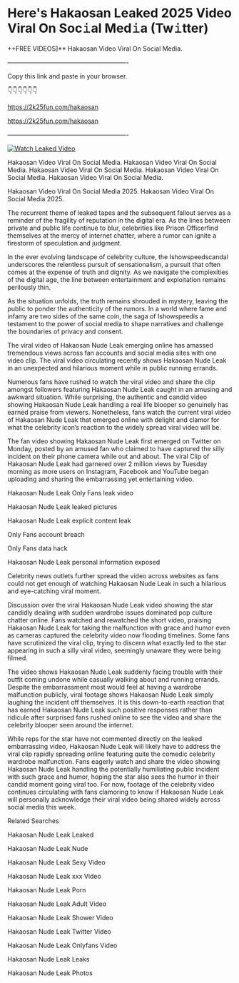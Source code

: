 # Here's Hakaosan Leaked 2025 Video Viral On Soc𝚒al Med𝚒a (Tw𝚒tter)

++FREE VIDEOS]** Hakaosan Video Viral On Social Media.

———————————————————-

Copy this link and paste in your browser.

👇👇👇👇👇👇

https://2k25fun.com/hakaosan

https://2k25fun.com/hakaosan

———————————————————-

[![Watch Leaked Video](https://miro.medium.com/v2/resize:fit:828/format:webp/1*cilzJN44JGOrTw9NJCrNHA.gif "Watch Leaked Video")](https://2k25fun.com/hakaosan)

Hakaosan Video Viral On Social Media. Hakaosan Video Viral On Social Media. Hakaosan Video Viral On Social Media. Hakaosan Video Viral On Social Media. Hakaosan Video Viral On Social Media.

Hakaosan Video Viral On Social Media 2025. Hakaosan Video Viral On Social Media 2025.

The recurrent theme of leaked tapes and the subsequent fallout serves as a reminder of the fragility of reputation in the digital era. As the lines between private and public life continue to blur, celebrities like Prison Officerfind themselves at the mercy of internet chatter, where a rumor can ignite a firestorm of speculation and judgment.

In the ever evolving landscape of celebrity culture, the Ishowspeedscandal underscores the relentless pursuit of sensationalism, a pursuit that often comes at the expense of truth and dignity. As we navigate the complexities of the digital age, the line between entertainment and exploitation remains perilously thin.

As the situation unfolds, the truth remains shrouded in mystery, leaving the public to ponder the authenticity of the rumors. In a world where fame and infamy are two sides of the same coin, the saga of Ishowspeedis a testament to the power of social media to shape narratives and challenge the boundaries of privacy and consent.

The viral video of Hakaosan Nude Leak emerging online has amassed tremendous views across fan accounts and social media sites with one video clip. The viral video circulating recently shows Hakaosan Nude Leak in an unexpected and hilarious moment while in public running errands.

Numerous fans have rushed to watch the viral video and share the clip amongst followers featuring Hakaosan Nude Leak caught in an amusing and awkward situation. While surprising, the authentic and candid video showing Hakaosan Nude Leak handling a real life blooper so genuinely has earned praise from viewers. Nonetheless, fans watch the current viral video of Hakaosan Nude Leak that emerged online with delight and clamor for what the celebrity icon’s reaction to the widely spread viral video will be.

The fan video showing Hakaosan Nude Leak first emerged on Twitter on Monday, posted by an amused fan who claimed to have captured the silly incident on their phone camera while out and about. The viral Clip of Hakaosan Nude Leak had garnered over 2 million views by Tuesday morning as more users on Instagram, Facebook and YouTube began uploading and sharing the embarrassing yet entertaining video.

Hakaosan Nude Leak Only Fans leak video

Hakaosan Nude Leak leaked pictures

Hakaosan Nude Leak explicit content leak

Only Fans account breach

Only Fans data hack

Hakaosan Nude Leak personal information exposed

Celebrity news outlets further spread the video across websites as fans could not get enough of watching Hakaosan Nude Leak in such a hilarious and eye-catching viral moment.

Discussion over the viral Hakaosan Nude Leak video showing the star candidly dealing with sudden wardrobe issues dominated pop culture chatter online. Fans watched and rewatched the short video, praising Hakaosan Nude Leak for taking the malfunction with grace and humor even as cameras captured the celebrity video now flooding timelines. Some fans have scrutinized the viral clip, trying to discern what exactly led to the star appearing in such a silly viral video, seemingly unaware they were being filmed.

The video shows Hakaosan Nude Leak suddenly facing trouble with their outfit coming undone while casually walking about and running errands. Despite the embarrassment most would feel at having a wardrobe malfunction publicly, viral footage shows Hakaosan Nude Leak simply laughing the incident off themselves. It is this down-to-earth reaction that has earned Hakaosan Nude Leak such positive responses rather than ridicule after surprised fans rushed online to see the video and share the celebrity blooper seen around the internet.

While reps for the star have not commented directly on the leaked embarrassing video, Hakaosan Nude Leak will likely have to address the viral clip rapidly spreading online featuring quite the comedic celebrity wardrobe malfunction. Fans eagerly watch and share the video showing Hakaosan Nude Leak handling the potentially humiliating public incident with such grace and humor, hoping the star also sees the humor in their candid moment going viral too. For now, footage of the celebrity video continues circulating with fans clamoring to know if Hakaosan Nude Leak will personally acknowledge their viral video being shared widely across social media this week.

Related Searches

Hakaosan Nude Leak Leaked

Hakaosan Nude Leak Nude

Hakaosan Nude Leak Sexy Video

Hakaosan Nude Leak xxx Video

Hakaosan Nude Leak Porn

Hakaosan Nude Leak Adult Video

Hakaosan Nude Leak Shower Video

Hakaosan Nude Leak Twitter Video

Hakaosan Nude Leak Onlyfans Video

Hakaosan Nude Leak Leaks

Hakaosan Nude Leak Photos